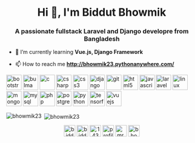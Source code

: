 <h1 align="center">Hi 👋, I'm Biddut Bhowmik</h1>
<h3 align="center">A passionate fullstack Laravel and Django developre from Bangladesh</h3>

- 🌱 I’m currently learning **Vue.js, Django Framework**

- 📫 How to reach me **http://bhowmik23.pythonanywhere.com/**

<p align="left"><img src="https://devicons.github.io/devicon/devicon.git/icons/bootstrap/bootstrap-plain.svg" alt="bootstrap" width="40" height="40"/> <img src="https://raw.githubusercontent.com/gilbarbara/logos/804dc257b59e144eaca5bc6ffd16949752c6f789/logos/bulma.svg" alt="bulma" width="40" height="40"/> <img src="https://devicons.github.io/devicon/devicon.git/icons/c/c-original.svg" alt="c" width="40" height="40"/> <img src="https://devicons.github.io/devicon/devicon.git/icons/csharp/csharp-original.svg" alt="csharp" width="40" height="40"/> <img src="https://devicons.github.io/devicon/devicon.git/icons/css3/css3-original-wordmark.svg" alt="css3" width="40" height="40"/> <img src="https://devicons.github.io/devicon/devicon.git/icons/django/django-original.svg" alt="django" width="40" height="40"/> <img src="https://www.vectorlogo.zone/logos/git-scm/git-scm-icon.svg" alt="git" width="40" height="40"/> <img src="https://devicons.github.io/devicon/devicon.git/icons/html5/html5-original-wordmark.svg" alt="html5" width="40" height="40"/> <img src="https://devicons.github.io/devicon/devicon.git/icons/javascript/javascript-original.svg" alt="javascript" width="40" height="40"/> <img src="https://devicons.github.io/devicon/devicon.git/icons/laravel/laravel-plain-wordmark.svg" alt="laravel" width="40" height="40"/> <img src="https://devicons.github.io/devicon/devicon.git/icons/linux/linux-original.svg" alt="linux" width="40" height="40"/> <img src="https://devicons.github.io/devicon/devicon.git/icons/mongodb/mongodb-original-wordmark.svg" alt="mongodb" width="40" height="40"/> <img src="https://devicons.github.io/devicon/devicon.git/icons/mysql/mysql-original-wordmark.svg" alt="mysql" width="40" height="40"/> <img src="https://devicons.github.io/devicon/devicon.git/icons/php/php-original.svg" alt="php" width="40" height="40"/> <img src="https://devicons.github.io/devicon/devicon.git/icons/postgresql/postgresql-original-wordmark.svg" alt="postgresql" width="40" height="40"/> <img src="https://devicons.github.io/devicon/devicon.git/icons/python/python-original.svg" alt="python" width="40" height="40"/> <img src="https://www.vectorlogo.zone/logos/tensorflow/tensorflow-icon.svg" alt="tensorflow" width="40" height="40"/> <img src="https://devicons.github.io/devicon/devicon.git/icons/vuejs/vuejs-original-wordmark.svg" alt="vuejs" width="40" height="40"/></p>

<p><img align="left" src="https://github-readme-stats.vercel.app/api/top-langs/?username=bhowmik23&layout=compact" alt="bhowmik23" /></p>

<p>&nbsp;<img align="center" src="https://github-readme-stats.vercel.app/api?username=bhowmik23&show_icons=true" alt="bhowmik23" /></p>

<p align="center">
<a href="https://twitter.com/biddutbhowmik1" target="blank"><img align="center" src="https://cdn.jsdelivr.net/npm/simple-icons@3.0.1/icons/twitter.svg" alt="biddutbhowmik1" height="30" width="30" /></a>
<a href="https://linkedin.com/in/biddut-bhowmik-8b0b6b172" target="blank"><img align="center" src="https://cdn.jsdelivr.net/npm/simple-icons@3.0.1/icons/linkedin.svg" alt="biddut-bhowmik-8b0b6b172" height="30" width="30" /></a>
<a href="https://stackoverflow.com/users/14326519" target="blank"><img align="center" src="https://cdn.jsdelivr.net/npm/simple-icons@3.0.1/icons/stackoverflow.svg" alt="14326519" height="30" width="30" /></a>
<a href="https://fb.com/profile.php?id=100011195776880" target="blank"><img align="center" src="https://cdn.jsdelivr.net/npm/simple-icons@3.0.1/icons/facebook.svg" alt="profile.php?id=100011195776880" height="30" width="30" /></a>
<a href="https://instagram.com/mr.bhowmik23" target="blank"><img align="center" src="https://cdn.jsdelivr.net/npm/simple-icons@3.0.1/icons/instagram.svg" alt="mr.bhowmik23" height="30" width="30" /></a>
<a href="https://www.hackerrank.com/bhowmikbiddutub" target="blank"><img align="center" src="https://cdn.jsdelivr.net/npm/simple-icons@3.0.1/icons/hackerrank.svg" alt="bhowmikbiddutub" height="30" width="30" /></a>
</p>
